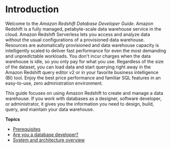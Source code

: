 # Introduction<a name="welcome"></a>

Welcome to the *Amazon Redshift Database Developer Guide*\. Amazon Redshift is a fully managed, petabyte\-scale data warehouse service in the cloud\. Amazon Redshift Serverless lets you access and analyze data without the usual configurations of a provisioned data warehouse\. Resources are automatically provisioned and data warehouse capacity is intelligently scaled to deliver fast performance for even the most demanding and unpredictable workloads\. You don't incur charges when the data warehouse is idle, so you only pay for what you use\. Regardless of the size of the dataset, you can load data and start querying right away in the Amazon Redshift query editor v2 or in your favorite business intelligence \(BI\) tool\. Enjoy the best price performance and familiar SQL features in an easy\-to\-use, zero administration environment\.

This guide focuses on using Amazon Redshift to create and manage a data warehouse\. If you work with databases as a designer, software developer, or administrator, it gives you the information you need to design, build, query, and maintain your data warehouse\.

**Topics**
+ [Prerequisites](c-dev-guide-prereqs.md)
+ [Are you a database developer?](c-who-should-use-this-guide.md)
+ [System and architecture overview](c_redshift_system_overview.md)